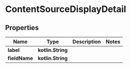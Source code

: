 
# ContentSourceDisplayDetail

## Properties
Name | Type | Description | Notes
------------ | ------------- | ------------- | -------------
**label** | **kotlin.String** |  | 
**fieldName** | **kotlin.String** |  | 



